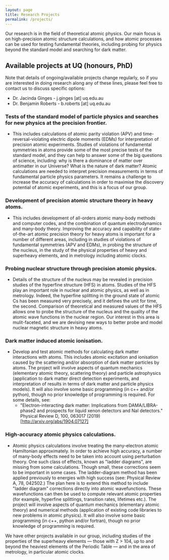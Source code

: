 ```yaml
---
layout: page
title: Research Projects
permalink: /projects/
---
```


Our research is in the field of theoretical atomic physics. Our main focus is on high-precision atomic structure calculations, and how atomic processes can be used for testing fundamental theories, including probing for physics beyond the standard model and searching for dark matter.

## Available projects at UQ (honours, PhD)

Note that details of ongoing/available projects change regularly, so if you are interested in doing research along any of these lines, please feel free to contact us to discuss specific options:
  * Dr. Jacinda Ginges - j.ginges [at] uq.edu.au
  * Dr. Benjamin Roberts - b.roberts [at] uq.edu.au

### Tests of the standard model of particle physics and searches for new physics at the precision frontier.
 * This includes calculations of atomic parity violation (APV) and time-reversal-violating electric dipole moments (EDMs) for interpretation of precision atomic experiments. Studies of violations of fundamental symmetries in atoms provide some of the most precise tests of the standard model, and they can help to answer some of the big questions of science, including: why is there a dominance of matter over antimatter in our Universe? What is the nature of dark matter? Atomic calculations are needed to interpret precision measurements in terms of fundamental particle physics parameters. It remains a challenge to increase the accuracy of calculations in order to maximise the discovery potential of atomic experiments, and this is a focus of our group.

### Development of precision atomic structure theory in heavy atoms.
 * This includes development of all-orders atomic many-body methods and computer codes, and the combination of quantum electrodynamics and many-body theory. Improving the accuracy and capability of state-of-the-art atomic precision theory for heavy atoms is important for a number of different areas, including in studies of violations of fundamental symmetries (APV and EDMs), in probing the structure of the nucleus, in the study of the physical properties of heavy and superheavy elements, and in metrology including atomic clocks.

### Probing nuclear structure through precision atomic physics.
 * Details of the structure of the nucleus may be revealed in precision studies of the hyperfine structure (HFS) in atoms. Studies of the HFS play an important role in nuclear and atomic physics, as well as in metrology. Indeed, the hyperfine splitting in the ground state of atomic Cs has been measured very precisely, and it defines the unit for time, the second. Comparison of theoretical and measured values of the HFS allows one to probe the structure of the nucleus and the quality of the atomic wave functions in the nuclear region. Our interest in this area is mulit-faceted, and we are devising new ways to better probe and model nuclear magnetic structure in heavy atoms.

### Dark matter induced atomic ionisation.
 * Develop and test atomic methods for calculating dark matter interactions with atoms. This includes atomic excitation and ionisation caused by the scattering and/or absorption of dark matter particles by atoms.  The project will involve aspects of quantum mechanics (elementary atomic theory, scattering theory) and particle astrophysics (application to dark matter direct detection experiments, and interpretation of results in terms of dark matter and particle physics models). It will also involve some basic programming (in c++ and/or python), though no prior knowledge of programming is required. For some details, see:
   - "Electron-interacting dark matter: Implications from DAMA/LIBRA-phase2 and prospects for liquid xenon detectors and NaI detectors." Physical Review D, 100, 063017 (2019) [http://arxiv.org/abs/1904.07127]

### High-accuracy atomic physics calculations.
 * Atomic physics calculations involve treating the many-electron atomic Hamiltonian approximately. In order to achieve high accuracy, a number of many-body effects need to be taken into account using perturbation theory. One such class of effects, known as "ladder diagrams", are missing from some calculations. Though small, these corrections seem to be important in some cases. The ladder-diagram method has been applied previously to energies with high success (see: Physical Review A, 78, 042502.) The plan here is to extend this method to include "ladder diagram" corrections directly into atomic wavefunctions. These wavefunctions can then be used to compute relevant atomic properties (for example, hyperfine splittings, transition rates, lifetimes etc.). The project will involve aspects of quantum mechanics (elementary atomic theory) and numerical methods (application of existing code libraries to new problems in atomic physics). It will also involve some basic programming (in c++, python and/or fortran), though no prior knowledge of programming is required.

We have other projects available in our group, including studies of the properties of the superheavy elements — those with Z > 104, up to and beyond the heaviest elements of the Periodic Table — and in the area of metrology, in particular atomic clocks.
